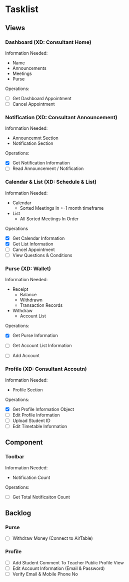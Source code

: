 # Tasklist

## Views

### Dashboard (XD: Consultant Home)

Information Needed:
- Name
- Announcements
- Meetings
- Purse

Operations:
- [ ] Get Dashboard Appointment
- [ ] Cancel Appointment

### Notification (XD: Consultant Announcement)

Information Needed:
- Announcemnt Section
- Notification Section

Operations:
- [x] Get Notification Information
- [ ] Read Announcement / Notification

### Calendar & List (XD: Schedule & List)

Information Needed:
- Calendar
    - Sorted Meetings In +-1 month timeframe
- List
    - All Sorted Meetings In Order

Operations
- [x] Get Calendar Information
- [x] Get List Information
- [ ] Cancel Appointment
- [ ] View Questions & Conditions

### Purse (XD: Wallet)

Information Needed:
- Receipt
    - Balance
    - Withdrawn
    - Transaction Records
- Withdraw
    - Account List

Operations:
- [x] Get Purse Information
- [ ] Get Account List Information
- [ ] Add Account


### Profile (XD: Consultant Accoutn)

Information Needed:
- Profile Section

Operations:
- [x] Get Profile Information Object
- [ ] Edit Profile Information
- [ ] Upload Student ID
- [ ] Edit Timetable Information

## Component

### Toolbar

Information Needed: 
- Notification Count

Operations:
- [ ] Get Total Notificaiton Count


## Backlog

### Purse
- [ ] Withdraw Money (Connect to AirTable)

### Profile
- [ ] Add Student Comment To Teacher Public Profile View
- [ ] Edit Account Information (Email & Password)
- [ ] Verify Email & Mobile Phone No